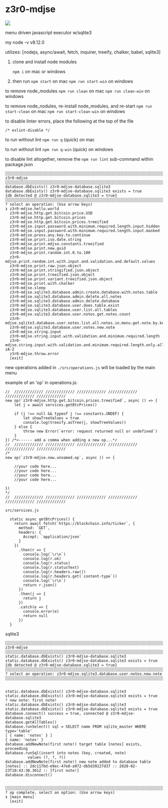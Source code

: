 # z3r0-mdjse

![](gitimg/z3r0-mdjse.gif)

menu driven javascript executor w/sqlite3

my node -v
v8.12.0

utilizes: [nodejs, async/await, fetch, inquirer, treeify, chalker, babel, sqlite3]

1. clone and install node modules

    `npm i` on mac or windows

1. then run
    `npm start` on mac
    `npm run start-win` on windows



to remove node_modules
`npm run clean` on mac
`npm run clean-win` on windows

to remove node_nodules, re-install node_modules, and re-start
`npm run start-clean` on mac
`npm run start-clean-win` on windows

to disable linter errors, place the following at the top of the file
```
/* eslint-disable */
```

to run without lint `npm run q` (quick) on mac

to run without lint `npm run q-win` (quick) on windows

to disable lint altogether, remove the `npm run lint` sub-command within package.json



```
░░░░░░░░░░░░░░░░░░░░░░░░░░░░░░░░░░░░░░░░░░░░░░░░░░░░░░░░░░░░░░░░░░░░░░░░░░
z3r0-mdjse
░░░░░░░░░░░░░░░░░░░░░░░░░░░░░░░░░░░░░░░░░░░░░░░░░░░░░░░░░░░░░░░░░░░░░░░░░░
database.dbExists() z3r0-mdjse-database.sqlite3
database.dbExists() z3r0-mdjse-database.sqlite3 exists = true
{db detected @ z3r0-mdjse-database.sqlite3 = true}
░░░░░░░░░░░░░░░░░░░░░░░░░░░░░░░░░░░░░░░░░░░░░░░░░░░░░░░░░░░░░░░░░░░░░░░░░░
? select an operation: (Use arrow keys)
❯ z3r0-mdjse.hello.world 
  z3r0-mdjse.http.get.bitcoin.price.USD 
  z3r0-mdjse.http.get.bitcoin.prices 
  z3r0-mdjse.http.get.bitcoin.prices.treeified 
  z3r0-mdjse.input.password.with.minimum.required.length.input.hidden 
  z3r0-mdjse.input.password.with.minimum.required.length.input.masked 
  z3r0-mdjse.press.any.key.to.continue 
  z3r0-mdjse.print.iso.date.string 
  z3r0-mdjse.print.mdjse.constants.treeified 
  z3r0-mdjse.print.new.guid 
  z3r0-mdjse.print.random.int.0.to.100 
  z3r0-mdjse.print.random.int.with.input.and.validation.and.default.values 
  z3r0-mdjse.print.raw.json.object 
  z3r0-mdjse.print.stringified.json.object 
  z3r0-mdjse.print.treeified.json.object 
  z3r0-mdjse.print.variant.treeified.json.object 
  z3r0-mdjse.print.with.chalker 
  z3r0-mdjse.sleep 
  z3r0-mdjse.sqlite3.database.admin.create.database.with.notes.table 
  z3r0-mdjse.sqlite3.database.admin.delete.all.notes 
  z3r0-mdjse.sqlite3.database.admin.delete.database 
  z3r0-mdjse.sqlite3.database.user.does.table.exist 
  z3r0-mdjse.sqlite3.database.user.list.all.tables 
  z3r0-mdjse.sqlite3.database.user.notes.get.notes.count 
  z3r0-mdjse.sqlite3.database.user.notes.list.all.notes.in.menu.get.note.by.key 
  z3r0-mdjse.sqlite3.database.user.notes.new.note 
  z3r0-mdjse.string.input 
  z3r0-mdjse.string.input.with.validation.and.minimum.required.length 
  z3r0-mdjse.string.input.with.validation.and.minimum.required.length.only.allow.charcters.a-zA-Z 
  z3r0-mdjse.throw.error 
  [exit] 
```


new operations added in `./src/operations.js` will be loaded by the main menu

example of an 'op' in operations.js:
```
//  ///////////// ///////////// ///////////// ///////////// ///////////// /////////////
new op(`z3r0-mdjse.http.get.bitcoin.prices.treeified`, async () => {
    let j = await services.getBtcPrices()

    if (j !== null && typeof j !== constants.UNDEF) {
        let showTreeValues = true
        console.log(treeify.asTree(j, showTreeValues))
    } else {
        throw new Error(`error: request returned null or undefined`)
    }
}) /*<------ add a comma when adding a new op...*/
//  ///////////// ///////////// ///////////// ///////////// ///////////// /////////////
/*
new op(`z3r0-mdjse.new.unnamed.op`, async () => {

    //your code here...
    //your code here...
    //your code here...
    //your code here...

})
*/
//  ///////////// ///////////// ///////////// ///////////// ///////////// /////////////
```

`src/services.js`
```
  static async getBtcPrices() {
    return await fetch(`https://blockchain.info/ticker`, {
      method: `GET`,
      headers: {
        Accept: `application/json`
      }
    })
      .then(r => {
        console.log(`\r\n`)
        console.log(r.ok)
        console.log(r.status)
        console.log(r.statusText)
        console.log(r.headers.raw())
        console.log(r.headers.get(`content-type`))
        console.log(`\r\n`)
        return r.json()
      })
      .then(j => {
        return j
      })
      .catch(e => {
        console.error(e)
        return null
      })
  }
  ```

sqlite3

```
░░░░░░░░░░░░░░░░░░░░░░░░░░░░░░░░░░░░░░░░░░░░░░░░░░░░░░░░░░░░░░░░░░░░░░░░░░
z3r0-mdjse
░░░░░░░░░░░░░░░░░░░░░░░░░░░░░░░░░░░░░░░░░░░░░░░░░░░░░░░░░░░░░░░░░░░░░░░░░░
static.database.dbExists() z3r0-mdjse-database.sqlite3
static.database.dbExists() z3r0-mdjse-database.sqlite3 exists = true
{db detected @ z3r0-mdjse-database.sqlite3 = true}
░░░░░░░░░░░░░░░░░░░░░░░░░░░░░░░░░░░░░░░░░░░░░░░░░░░░░░░░░░░░░░░░░░░░░░░░░░
? select an operation: z3r0-mdjse.sqlite3.database.user.notes.new.note
░░░░░░░░░░░░░░░░░░░░░░░░░░░░░░░░░░░░░░░░░░░░░░░░░░░░░░░░░░░░░░░░░░░░░░░░░░


static.database.dbExists() z3r0-mdjse-database.sqlite3
static.database.dbExists() z3r0-mdjse-database.sqlite3 exists = true
? new note: first note!
static.database.dbExists() z3r0-mdjse-database.sqlite3
static.database.dbExists() z3r0-mdjse-database.sqlite3 exists = true
database.connect() success = true, connected @ z3r0-mdjse-database.sqlite3
database.getAllTables()
database.runSelect() sql = SELECT name FROM sqlite_master WHERE type='table'
[ { name: 'notes' } ]
{ name: 'notes' }
database.addNewNote(first note!) target table [notes] exists, proceeding
database.runSql(insert into notes (key, created, note)
          values (?, ?, ?))
database.addNewNote(first note!) new note added to database table [notes] :: 2dc117bd-e9ec-47e8-a972-db5d39227d37 :: 2020-02-23T10:43:30.301Z :: [first note!]
database.disconnect()


░░░░░░░░░░░░░░░░░░░░░░░░░░░░░░░░░░░░░░░░░░░░░░░░░░░░░░░░░░░░░░░░░░░░░░░░░░
? op complete, select an option: (Use arrow keys)
❯ [main menu] 
  [exit] 
```